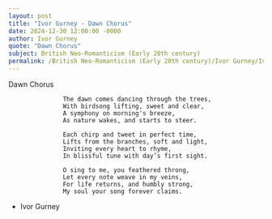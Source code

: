 ```yaml
---
layout: post
title: "Ivor Gurney - Dawn Chorus"
date: 2024-12-30 12:00:00 -0000
author: Ivor Gurney
quote: "Dawn Chorus"
subject: British Neo-Romanticism (Early 20th century)
permalink: /British Neo-Romanticism (Early 20th century)/Ivor Gurney/Ivor Gurney - Dawn Chorus
---
```


Dawn Chorus

                   The dawn comes dancing through the trees,
                   With birdsong lifting, sweet and clear,
                   A symphony on morning's breeze,
                   As nature wakes, and starts to steer.
                   
                   Each chirp and tweet in perfect time,
                   Lifts from the branches, soft and light,
                   Inviting every heart to rhyme,
                   In blissful tune with day’s first sight.
                   
                   O sing to me, you feathered throng,
                   Let every note weave in my veins,
                   For life returns, and humbly strong,
                   My soul your song forever claims.

- Ivor Gurney
